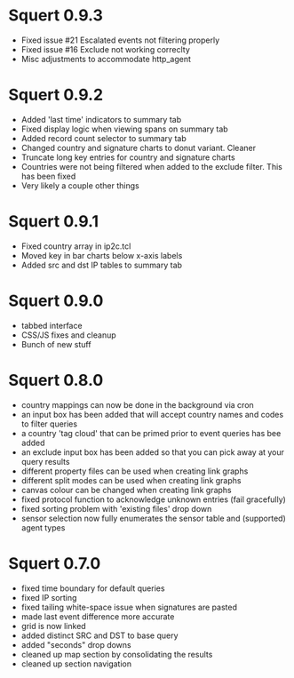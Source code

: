 # Squert 0.9.3

* Fixed issue #21 Escalated events not filtering properly
* Fixed issue #16 Exclude not working correclty
* Misc adjustments to accommodate http_agent

# Squert 0.9.2

* Added 'last time' indicators to summary tab
* Fixed display logic when viewing spans on summary tab
* Added record count selector to summary tab
* Changed country and signature charts to donut variant. Cleaner
* Truncate long key entries for country and signature charts
* Countries were not being filtered when added to the exclude filter. This has been fixed
* Very likely a couple other things

# Squert 0.9.1

* Fixed country array in ip2c.tcl
* Moved key in bar charts below x-axis labels
* Added src and dst IP tables to summary tab


# Squert 0.9.0

* tabbed interface
* CSS/JS fixes and cleanup
* Bunch of new stuff


# Squert 0.8.0

* country mappings can now be done in the background via cron
* an input box has been added that will accept country names and codes to filter queries
* a country 'tag cloud' that can be primed prior to event queries has bee added
* an exclude input box has been added so that you can pick away at your query results
* different property files can be used when creating link graphs
* different split modes can be used when creating link graphs
* canvas colour can be changed when creating link graphs
* fixed protocol function to acknowledge unknown entries (fail gracefully)
* fixed sorting problem with 'existing files' drop down
* sensor selection now fully enumerates the sensor table and (supported) agent types


# Squert 0.7.0

* fixed time boundary for default queries
* fixed IP sorting
* fixed tailing white-space issue when signatures are pasted
* made last event difference more accurate
* grid is now linked
* added distinct SRC and DST to base query
* added "seconds" drop downs
* cleaned up map section by consolidating the results
* cleaned up section navigation
